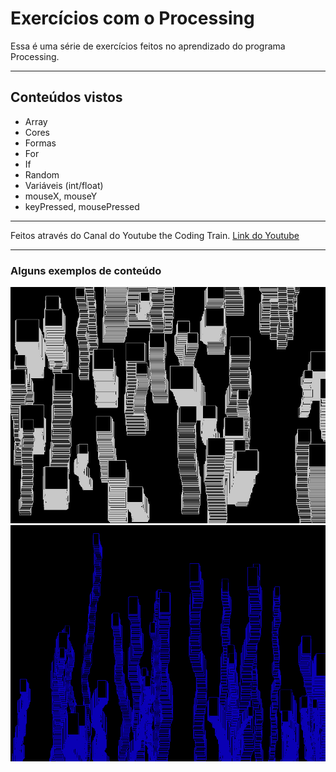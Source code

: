 # Exercícios com o Processing

Essa é uma série de exercícios feitos no aprendizado do programa Processing. 

---

## Conteúdos vistos

- Array 
- Cores
- Formas
- For 
- If
- Random 
- Variáveis (int/float)
- mouseX, mouseY
- keyPressed, mousePressed

---

Feitos através do Canal do Youtube the Coding Train.
[Link do Youtube](https://www.youtube.com/channel/UCvjgXvBlbQiydffZU7m1_aw)

---

### Alguns exemplos de conteúdo

![](/array/export/0095.png) 
![](/array/export/0233.png)
